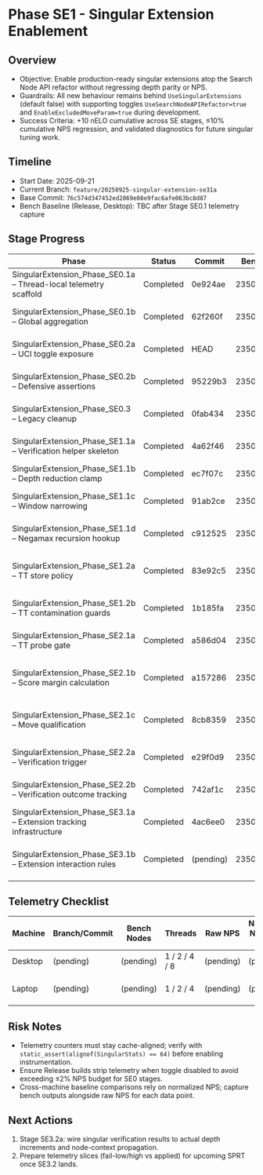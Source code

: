 # Phase SE1 - Singular Extension Enablement

## Overview
- Objective: Enable production-ready singular extensions atop the Search Node API refactor without regressing depth parity or NPS.
- Guardrails: All new behaviour remains behind `UseSingularExtensions` (default false) with supporting toggles `UseSearchNodeAPIRefactor=true` and `EnableExcludedMoveParam=true` during development.
- Success Criteria: +10 nELO cumulative across SE stages, ≤10% cumulative NPS regression, and validated diagnostics for future singular tuning work.

## Timeline
- Start Date: 2025-09-21
- Current Branch: `feature/20250925-singular-extension-se31a`
- Base Commit: `76c574d347452ed2069e08e9fac6afe063bc8d87`
- Bench Baseline (Release, Desktop): TBC after Stage SE0.1 telemetry capture

## Stage Progress
| Phase | Status | Commit | Bench | Notes |
|-------|--------|--------|-------|-------|
| SingularExtension_Phase_SE0.1a – Thread-local telemetry scaffold | Completed | 0e924ae | 2350511 | `SingularStats` embedded per thread with cache alignment and zero-cost reset semantics. |
| SingularExtension_Phase_SE0.1b – Global aggregation | Completed | 62f260f | 2350511 | Atomic roll-up of per-thread stats with InfoBuilder reporting gated by telemetry flush cadence. |
| SingularExtension_Phase_SE0.2a – UCI toggle exposure | Completed | HEAD | 2350511 | `UseSingularExtensions` wired through UCI → SearchLimits → SearchData with telemetry/reporting gated behind the toggle. |
| SingularExtension_Phase_SE0.2b – Defensive assertions | Completed | 95229b3 | 2350511 | RAII guard + DEBUG asserts ensure excluded move lifecycle stays clean on all negamax exit paths. |
| SingularExtension_Phase_SE0.3 – Legacy cleanup | Completed | 0fab434 | 2350511 | Removed SearchInfo excluded-move plumbing; NodeContext now exclusively manages lifecycle. |
| SingularExtension_Phase_SE1.1a – Verification helper skeleton | Completed | 4a62f46 | 2350511 | `verify_exclusion` now guards on `UseSingularExtensions`/`EnableExcludedMoveParam` and logs bypass/invoked counts in DEBUG. |
| SingularExtension_Phase_SE1.1b – Depth reduction clamp | Completed | ec7f07c | 2350511 | Clamp verification depth to `depth - 1 - 3`; DEBUG `ineligible` counter tracks early exits. |
| SingularExtension_Phase_SE1.1c – Window narrowing | Completed | 91ab2ce | 2350511 | Compute singular verification window `[beta-1, beta]` with clamping; child context wiring deferred to SE1.1d. |
| SingularExtension_Phase_SE1.1d – Negamax recursion hookup | Completed | c912525 | 2350511 | Wire verification search into `negamax` using excluded child context and narrow window; still returns score to caller. |
| SingularExtension_Phase_SE1.2a – TT store policy | Completed | 83e92c5 | 2350511 | Verification mode uses `StorePolicyGuard`; TT entries marked `TT_EXCLUSION` reside only in empty/flagged slots and are first to be evicted by primary stores. |
| SingularExtension_Phase_SE1.2b – TT contamination guards | Completed | 1b185fa | 2350511 | DEBUG sentinel/asserts guard verification stores; TT stats track verification store/skip counters for telemetry. |
| SingularExtension_Phase_SE2.1a – TT probe gate | Completed | a586d04 | 2350511 | TT probe now validates depth/EXACT/move before counting singular candidates (telemetry via `singularStats`). |
| SingularExtension_Phase_SE2.1b – Score margin calculation | Completed | a157286 | 2350511 | Added constexpr `singular_margin` table and TT-driven windowing; `verify_exclusion` now clamps `singularBeta` via margin-based subtract. |
| SingularExtension_Phase_SE2.1c – Move qualification | Completed | 8cb8359 | 2350511 | TT move legality/quiet filters populate `singularStats` qualified/reject counters; NodeContext primed for exclusion until verification wiring lands. |
| SingularExtension_Phase_SE2.2a – Verification trigger | Completed | e29f0d9 | 2350511 | Launch verification search with margin-clamped window; record `verificationsStarted` ahead of SE2.2b comparisons. |
| SingularExtension_Phase_SE2.2b – Verification outcome tracking | Completed | 742af1c | 2350511 | Telemetry differentiates fail-low/high outcomes; root guard added to prevent context misuse ahead of SE3. |
| SingularExtension_Phase_SE3.1a – Extension tracking infrastructure | Completed | 4ac6ee0 | 2350511 | Implemented extension budget clamp and telemetry; verified neutral bench with toggles enabled. |
| SingularExtension_Phase_SE3.1b – Extension interaction rules | Completed | (pending) | 2350511 | Added per-node extension arbitration with singular verification hook, optional recapture stacking via UCI toggle, and maintained bench parity. |

## Telemetry Checklist
| Machine | Branch/Commit | Bench Nodes | Threads | Raw NPS | Normalized NPS (`NPS / bench`) | Depth @10s | TT Hit % | Notes |
|---------|---------------|-------------|---------|---------|-------------------------------|------------|----------|-------|
| Desktop | (pending) | (pending) | 1 / 2 / 4 / 8 | (pending) | (pending) | (pending) | (pending) | Idle load assumption |
| Laptop | (pending) | (pending) | 1 / 2 / 4 | (pending) | (pending) | (pending) | (pending) | Document battery/thermal state |

## Risk Notes
- Telemetry counters must stay cache-aligned; verify with `static_assert(alignof(SingularStats) == 64)` before enabling instrumentation.
- Ensure Release builds strip telemetry when toggle disabled to avoid exceeding ≤2% NPS budget for SE0 stages.
- Cross-machine baseline comparisons rely on normalized NPS; capture bench outputs alongside raw NPS for each data point.

## Next Actions
1. Stage SE3.2a: wire singular verification results to actual depth increments and node-context propagation.
2. Prepare telemetry slices (fail-low/high vs applied) for upcoming SPRT once SE3.2 lands.
